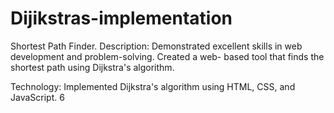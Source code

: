 # Dijikstras-implementation
Shortest Path Finder.
Description: Demonstrated excellent skills in web development and problem-solving. Created a web- based tool that finds the shortest path using Dijkstra's algorithm. 
 
Technology: Implemented Dijkstra's algorithm using HTML, CSS, and JavaScript. 6
